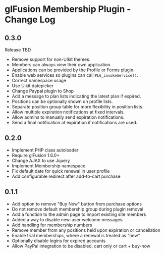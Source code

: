 # glFusion Membership Plugin - Change Log

## 0.3.0
Release TBD
- Remove support for non-UIkit themes.
- Members can always view their own application.
- Applications can be provided by the Profile or Forms plugin.
- Enable web services so plugins can call `PLG_invokeService()`.
- Correct namespace usage
- Use Uikit datepicker
- Change Paypal plugin to Shop
- Add a message to plan lists indicating the latest plan if expired.
- Positions can be optionally shown on profile lists.
- Separate position group table for more flexibility in position lists.
- Allow multiple expiration notifications at fixed intervals.
- Allow admins to manually send expiration notifications.
- Send a final notification at expiration if notifications are used.

## 0.2.0
- Implement PHP class autoloader
- Require glFusion 1.6.0+
- Change AJAX to use Jquery
- Implement Membership namespace
- Fix default date for quick renewal in user profile
- Add configurable redirect after add-to-cart purchase

## 0.1.1
- Add option to remove "Buy Now" button from purchase options
- Do not remove default membership group during plugin removal
- Add a function to the admin page to import existing site members
- Added a way to disable new-user welcome messages.
- Add handling for membership numbers
- Remove member from any positions held upon expiration or cancellation
- Enable trial memberships, where a renewal is treated as "new"
- Optionally disable logins for expired accounts
- Allow PayPal integration to be disabled, cart only or cart + buy-now
